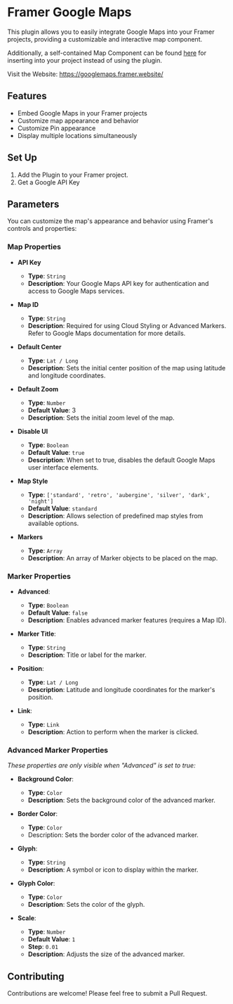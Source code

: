 # Framer Google Maps

This plugin allows you to easily integrate Google Maps into your Framer projects, providing a customizable and interactive map component.

Additionally, a self-contained Map Component can be found [here](https://framer.com/m/Google-Maps-NnO8.js@EZqF6KF5YlINVnj7qjlP) for inserting into your project instead of using the plugin.

Visit the Website: https://googlemaps.framer.website/

## Features

- Embed Google Maps in your Framer projects
- Customize map appearance and behavior
- Customize Pin appearance
- Display multiple locations simultaneously

## Set Up

1. Add the Plugin to your Framer project.
2. Get a Google API Key

## Parameters

You can customize the map's appearance and behavior using Framer's controls and properties:

### Map Properties

- **API Key**
    - **Type**: `String`
    - **Description**: Your Google Maps API key for authentication and access to Google Maps services.

- **Map ID**
    - **Type**: `String`
    - **Description**: Required for using Cloud Styling or Advanced Markers. Refer to Google Maps documentation for more details.

- **Default Center**
    - **Type**: `Lat / Long`
    - **Description**: Sets the initial center position of the map using latitude and longitude coordinates.

- **Default Zoom**
    - **Type**: `Number`
    - **Default Value**: 3
    - **Description**: Sets the initial zoom level of the map.

- **Disable UI**
    - **Type**: `Boolean`
    - **Default Value**: `true`
    - **Description**: When set to true, disables the default Google Maps user interface elements.

- **Map Style**
    - **Type**: `['standard', 'retro', 'aubergine', 'silver', 'dark', 'night']`
    - **Default Value**: `standard`
    - **Description**: Allows selection of predefined map styles from available options.

- **Markers**
    - **Type**: `Array`
    - **Description**: An array of Marker objects to be placed on the map.

### Marker Properties

- **Advanced**:
  - **Type**: `Boolean`
  - **Default Value**: `false`
  - **Description**: Enables advanced marker features (requires a Map ID).

- **Marker Title**:
  - **Type**: `String`
  - **Description**: Title or label for the marker.

- **Position**:
  - **Type**: `Lat / Long`
  - **Description**: Latitude and longitude coordinates for the marker's position.

- **Link**:
  - **Type**: `Link`
  - **Description**: Action to perform when the marker is clicked.

### Advanced Marker Properties

*These properties are only visible when "Advanced" is set to true:*

- **Background Color**:
  - **Type**: `Color`
  - **Description**: Sets the background color of the advanced marker.

- **Border Color**:
  - **Type**: `Color`
  - Description: Sets the border color of the advanced marker.

- **Glyph**:
  - **Type**: `String`
  - **Description**: A symbol or icon to display within the marker.

- **Glyph Color**:
  - **Type**: `Color`
  - **Description**: Sets the color of the glyph.

- **Scale**:
  - **Type**: `Number`
  - **Default Value**: `1`
  - **Step**: `0.01`
  - **Description**: Adjusts the size of the advanced marker.


## Contributing

Contributions are welcome! Please feel free to submit a Pull Request.

